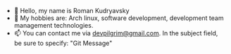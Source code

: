 - 👋 Hello, my name is Roman Kudryavsky
- 👀 My hobbies are: Arch linux, software development, development team management technologies.
- 📫 You can contact me via devpilgrim@gmail.com. In the subject field, be sure to specify: "Git Message"

<!---
devpilgrin/devpilgrin is a ✨ special ✨ repository because its `README.md` (this file) appears on your GitHub profile.
You can click the Preview link to take a look at your changes.
--->
